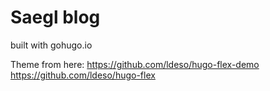 # Saegl blog

built with gohugo.io

Theme from here:
https://github.com/ldeso/hugo-flex-demo
https://github.com/ldeso/hugo-flex
